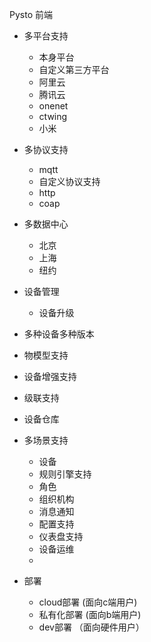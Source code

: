 Pysto 前端

- 多平台支持
  - 本身平台
  - 自定义第三方平台
  - 阿里云
  - 腾讯云
  - onenet
  - ctwing
  - 小米

- 多协议支持
  - mqtt
  - 自定义协议支持
  - http
  - coap
 
- 多数据中心
  - 北京
  - 上海
  - 纽约
- 设备管理
  - 设备升级
- 多种设备多种版本
- 物模型支持
- 设备增强支持
- 级联支持
- 设备仓库
- 多场景支持
  - 设备
  - 规则引擎支持
  - 角色
  - 组织机构
  - 消息通知
  - 配置支持
  - 仪表盘支持
  - 设备运维
  - 
- 部署
  - cloud部署 (面向c端用户)
  - 私有化部署 (面向b端用户)
  - dev部署 （面向硬件用户）
